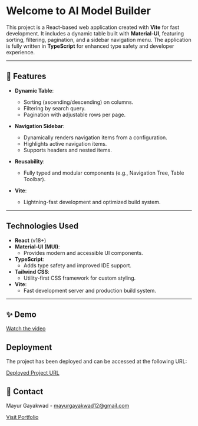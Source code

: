 # Welcome to AI Model Builder

This project is a React-based web application created with **Vite** for fast development. It includes a dynamic table built with **Material-UI**, featuring sorting, filtering, pagination, and a sidebar navigation menu. The application is fully written in **TypeScript** for enhanced type safety and developer experience.

---

## 🚀 **Features** 

- **Dynamic Table**:

  - Sorting (ascending/descending) on columns.
  - Filtering by search query.
  - Pagination with adjustable rows per page.

- **Navigation Sidebar**:

  - Dynamically renders navigation items from a configuration.
  - Highlights active navigation items.
  - Supports headers and nested items.

- **Reusability**:

  - Fully typed and modular components (e.g., Navigation Tree, Table Toolbar).

- **Vite**:
  - Lightning-fast development and optimized build system.

---

## **Technologies Used**

- **React** (v18+)
- **Material-UI (MUI)**:
  - Provides modern and accessible UI components.
- **TypeScript**:
  - Adds type safety and improved IDE support.
- **Tailwind CSS**:
  - Utility-first CSS framework for custom styling.
- **Vite**:
  - Fast development server and production build system.

---

## ✨ Demo

[Watch the video](https://drive.google.com/file/d/1kSd2qtk1hxBi_3nLLGk22KZlRAiF0IAT/preview)

## Deployment

The project has been deployed and can be accessed at the following URL:

[Deployed Project URL](https://ai-model-builder-ui.vercel.app/)

## 🤝 Contact

Mayur Gayakwad - [mayurgayakwad12@gmail.com](mayurgayakwad12@gmail.com)

[Visit Portfolio](https://mayurgayakwad.vercel.app/)
